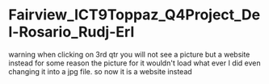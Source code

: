 # Fairview_ICT9Toppaz_Q4Project_Del-Rosario_Rudj-Erl
warning when clicking on 3rd qtr you will not see a picture but a website instead for some reason the picture for it wouldn't load what ever I did even changing it into a jpg file.
so now it is a website instead
